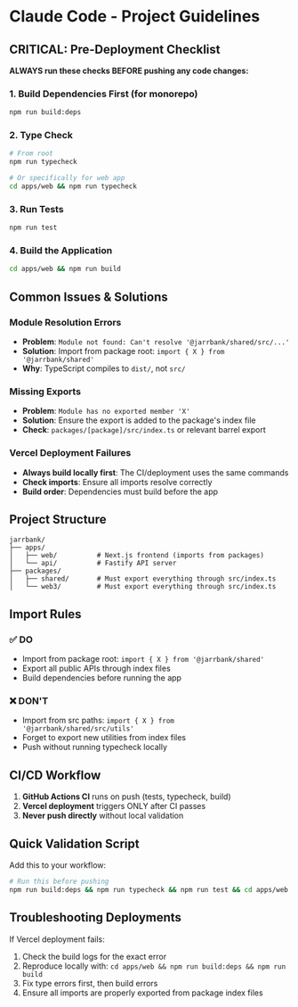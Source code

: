 # Claude Code - Project Guidelines

## CRITICAL: Pre-Deployment Checklist

**ALWAYS run these checks BEFORE pushing any code changes:**

### 1. Build Dependencies First (for monorepo)
```bash
npm run build:deps
```

### 2. Type Check
```bash
# From root
npm run typecheck

# Or specifically for web app
cd apps/web && npm run typecheck
```

### 3. Run Tests
```bash
npm run test
```

### 4. Build the Application
```bash
cd apps/web && npm run build
```

## Common Issues & Solutions

### Module Resolution Errors
- **Problem**: `Module not found: Can't resolve '@jarrbank/shared/src/...'`
- **Solution**: Import from package root: `import { X } from '@jarrbank/shared'`
- **Why**: TypeScript compiles to `dist/`, not `src/`

### Missing Exports
- **Problem**: `Module has no exported member 'X'`
- **Solution**: Ensure the export is added to the package's index file
- **Check**: `packages/[package]/src/index.ts` or relevant barrel export

### Vercel Deployment Failures
- **Always build locally first**: The CI/deployment uses the same commands
- **Check imports**: Ensure all imports resolve correctly
- **Build order**: Dependencies must build before the app

## Project Structure

```
jarrbank/
├── apps/
│   ├── web/          # Next.js frontend (imports from packages)
│   └── api/          # Fastify API server
├── packages/
│   ├── shared/       # Must export everything through src/index.ts
│   └── web3/         # Must export everything through src/index.ts
```

## Import Rules

### ✅ DO
- Import from package root: `import { X } from '@jarrbank/shared'`
- Export all public APIs through index files
- Build dependencies before running the app

### ❌ DON'T
- Import from src paths: `import { X } from '@jarrbank/shared/src/utils'`
- Forget to export new utilities from index files
- Push without running typecheck locally

## CI/CD Workflow

1. **GitHub Actions CI** runs on push (tests, typecheck, build)
2. **Vercel deployment** triggers ONLY after CI passes
3. **Never push directly** without local validation

## Quick Validation Script

Add this to your workflow:
```bash
# Run this before pushing
npm run build:deps && npm run typecheck && npm run test && cd apps/web && npm run build
```

## Troubleshooting Deployments

If Vercel deployment fails:
1. Check the build logs for the exact error
2. Reproduce locally with: `cd apps/web && npm run build:deps && npm run build`
3. Fix type errors first, then build errors
4. Ensure all imports are properly exported from package index files